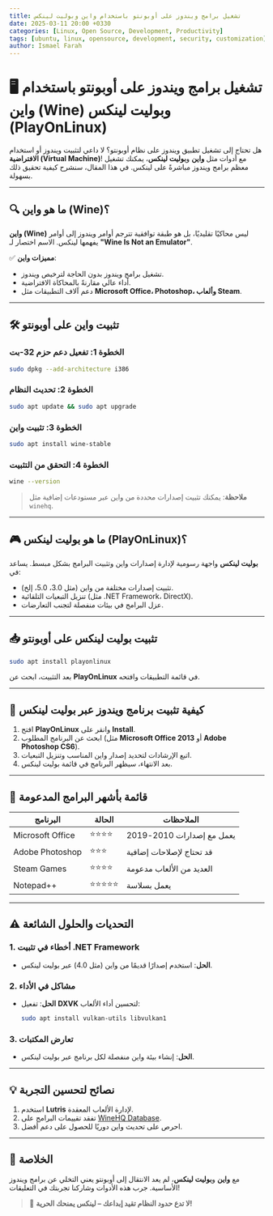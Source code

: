 ```yaml
---
title: تشغيل برامج ويندوز على أوبونتو باستخدام واين وبوليت لينكس
date: 2025-03-11 20:00 +0330
categories: [Linux, Open Source, Development, Productivity]
tags: [ubuntu, linux, opensource, development, security, customization]
author: Ismael Farah
---
```


# 🖥️ تشغيل برامج ويندوز على أوبونتو باستخدام **واين (Wine)** و**بوليت لينكس (PlayOnLinux)**  

هل تحتاج إلى تشغيل تطبيق ويندوز على نظام أوبونتو؟ لا داعي لتثبيت ويندوز أو استخدام **الافتراضية (Virtual Machine)**! مع أدوات مثل **واين** و**بوليت لينكس**، يمكنك تشغيل معظم برامج ويندوز مباشرةً على لينكس. في هذا المقال، سنشرح كيفية تحقيق ذلك بسهولة.  

---

## 🔍 **ما هو واين (Wine)؟**  

**واين (Wine)** ليس محاكيًا تقليديًا، بل هو طبقة توافقية تترجم أوامر ويندوز إلى أوامر يفهمها لينكس. الاسم اختصار لـ **"Wine Is Not an Emulator"**.  

✅ **مميزات واين**:  
- تشغيل برامج ويندوز بدون الحاجة لترخيص ويندوز.  
- أداء عالي مقارنةً بالمحاكاة الافتراضية.  
- دعم آلاف التطبيقات مثل **Microsoft Office، Photoshop، وألعاب Steam**.  

---

## 🛠️ **تثبيت واين على أوبونتو**  

### الخطوة 1: تفعيل دعم حزم 32-بت  
```bash
sudo dpkg --add-architecture i386
```

### الخطوة 2: تحديث النظام  
```bash
sudo apt update && sudo apt upgrade
```

### الخطوة 3: تثبيت واين  
```bash
sudo apt install wine-stable
```

### الخطوة 4: التحقق من التثبيت  
```bash
wine --version
```

> **ملاحظة**: يمكنك تثبيت إصدارات محددة من واين عبر مستودعات إضافية مثل `winehq`.  

---

## 🎮 **ما هو بوليت لينكس (PlayOnLinux)؟**  

**بوليت لينكس** واجهة رسومية لإدارة إصدارات واين وتثبيت البرامج بشكل مبسط. يساعد في:  
- تثبيت إصدارات مختلفة من واين (مثل 3.0، 5.0، إلخ).  
- تنزيل التبعيات التلقائية (مثل .NET Framework، DirectX).  
- عزل البرامج في بيئات منفصلة لتجنب التعارضات.  

---

## 📥 **تثبيت بوليت لينكس على أوبونتو**  

```bash
sudo apt install playonlinux
```

بعد التثبيت، ابحث عن **PlayOnLinux** في قائمة التطبيقات وافتحه.  

---

## 🚀 **كيفية تثبيت برنامج ويندوز عبر بوليت لينكس**  

1. افتح **PlayOnLinux** وانقر على **Install**.  
2. ابحث عن البرنامج المطلوب (مثل **Microsoft Office 2013** أو **Adobe Photoshop CS6**).  
3. اتبع الإرشادات لتحديد إصدار واين المناسب وتنزيل التبعيات.  
4. بعد الانتهاء، سيظهر البرنامج في قائمة بوليت لينكس.  


---

## 📌 **قائمة بأشهر البرامج المدعومة**  

| البرنامج          | الحالة               | الملاحظات                     |
|--------------------|----------------------|-------------------------------|
| Microsoft Office   | ⭐⭐⭐⭐             | يعمل مع إصدارات 2010-2019     |
| Adobe Photoshop    | ⭐⭐⭐               | قد تحتاج لإصلاحات إضافية      |
| Steam Games        | ⭐⭐⭐⭐             | العديد من الألعاب مدعومة      |
| Notepad++          | ⭐⭐⭐⭐⭐           | يعمل بسلاسة                   |

---

## ⚠️ **التحديات والحلول الشائعة**  

### 1. أخطاء في تثبيت .NET Framework  
- **الحل**: استخدم إصدارًا قديمًا من واين (مثل 4.0) عبر بوليت لينكس.  

### 2. مشاكل في الأداء  
- **الحل**: تفعيل **DXVK** لتحسين أداء الألعاب:  
  ```bash
  sudo apt install vulkan-utils libvulkan1
  ```

### 3. تعارض المكتبات  
- **الحل**: إنشاء بيئة واين منفصلة لكل برنامج عبر بوليت لينكس.  

---

## 💡 **نصائح لتحسين التجربة**  

1. استخدم **Lutris** لإدارة الألعاب المعقدة.  
2. تفقد تقييمات البرامج على [WineHQ Database](https://appdb.winehq.org).  
3. احرص على تحديث واين دوريًا للحصول على دعم أفضل.  

---

## 🏁 **الخلاصة**  

مع **واين** و**بوليت لينكس**، لم يعد الانتقال إلى أوبونتو يعني التخلي عن برامج ويندوز الأساسية. جرب هذه الأدوات وشاركنا تجربتك في التعليقات!  

> 🐧 **لا تدع حدود النظام تقيد إبداعك – لينكس يمنحك الحرية!**  

